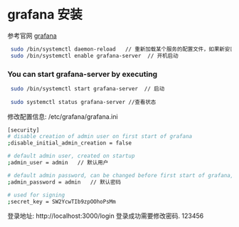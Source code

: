

# grafana 安装

参考官网 [grafana](https://grafana.com/docs/grafana/latest/setup-grafana/installation/debian/)



```sh
 sudo /bin/systemctl daemon-reload   // 重新加载某个服务的配置文件，如果新安装了一个服务，归属于 systemctl 管理，要是新服务的服务程序配置文件生效，需重新加
 sudo /bin/systemctl enable grafana-server  // 开机启动
```

### You can start grafana-server by executing

```sh
 sudo /bin/systemctl start grafana-server  // 启动
 
 sudo systemctl status grafana-server //查看状态
```



修改配置信息: /etc/grafana/grafana.ini

```sh
[security]
# disable creation of admin user on first start of grafana
;disable_initial_admin_creation = false    

# default admin user, created on startup
;admin_user = admin   // 默认用户

# default admin password, can be changed before first start of grafana,  or in profile settings
;admin_password = admin   // 默认密码

# used for signing
;secret_key = SW2YcwTIb9zpOOhoPsMm
```

登录地址: http://localhost:3000/login 登录成功需要修改密码.  123456